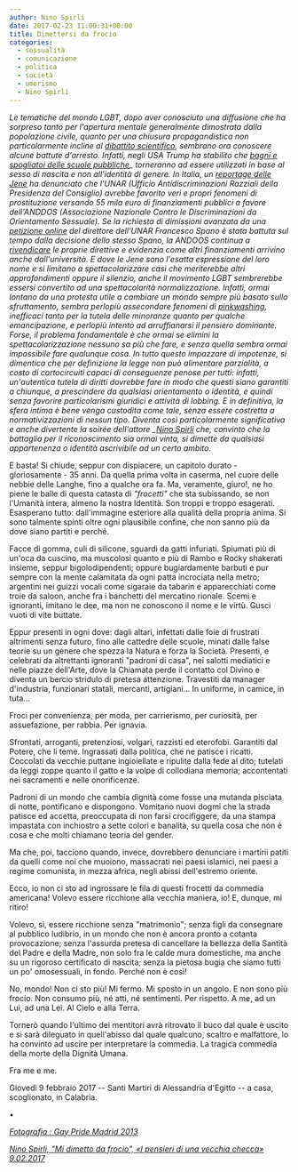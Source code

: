```yaml
---
author: Nino Spirli
date: 2017-02-23 11:00:31+00:00
title: Dimettersi da frocio
categories:
  - sessualità
  - comunicazione
  - politica
  - società
  - umorismo
  - Nino Spirli
---
```


*Le tematiche del mondo LGBT, dopo aver conosciuto una diffusione che ha sorpreso tanto per l'apertura mentale generalmente dimostrata dalla popolazione civile, quanto per una chiusura propagandistica non particolarmente incline al [dibattito scientifico](http://www.scritture.net/mag/gender-theories-riflessioni-a-margine/), sembrano ora conoscere alcune battute d'arresto. Infatti, negli USA Trump ha stabilito che [bagni e spogliatoi delle scuole pubbliche](http://www.apple.com/it/)\_ torneranno ad essere utilizzati in base al sesso di nascita e non all'identità di genere. In Italia, un [reportage delle Jene](http://www.apple.com/it/) ha denunciato che l'UNAR (Ufficio Antidiscriminazioni Razziali della Presidenza del Consiglio) avrebbe favorito veri e propri fenomeni di prostituzione versando 55 mila euro di finanziamenti pubblici a favore dell'ANDDOS (Associazione Nazionale Contro le Discriminazioni da Orientamento Sessuale). Se la richiesta di dimissioni avanzata da una [petizione online](http://www.citizengo.org/it/pc/41294-dimissioni-immediate-del-direttore-unar-francesco-spano) del direttore dell'UNAR Francesco Spano è stata battuta sul tempo dalla decisione dello stesso Spano, la ANDOOS continua a [rivendicare](http://www.anddos.org/unar-iene-soldi-pubblici-progetto-finanziato/) le proprie direttive e evidenzia come altri finanziamenti arrivino anche dall'università. E dove le Jene sono l'esatta espressione del loro nome e si limitano a spettacolarizzare casi che meriterebbe altri approfondimenti oppure il silenzio, anche il movimento LGBT sembrerebbe essersi convertito ad una spettacolarità normalizzazione. Infatti, ormai lontano da una protesta utile a cambiare un mondo sempre più basato sullo sfruttamento, sembra perlopiù assecondare fenomeni di [pinkwashing](http://www.scritture.net/mag/le-parole-del-sesso-taciuto/), inefficaci tanto per la tutela delle minoranze quanto per qualche emancipazione, e perlopiù intento ad arruffianarsi il pensiero dominante. Forse, il problema fondamentale è che ormai se elimini la spettacolarizzazione nessuno sa più che fare, e senza quella sembra ormai impossibile fare qualunque cosa. In tutto questo impazzare di impotenze, si dimentica che per definizione la legge non può alimentare parzialità, a costo di cortocircuiti capaci di conseguenze penose per tutti: infatti, un'autentica tutela di diritti dovrebbe fare in modo che questi siano garantiti a chiunque, a prescindere da qualsiasi orientamento o identità, e quindi senza favorire particolarismi giuridici e attività di lobbing. E in definitiva, la sfera intima è bene venga custodita come tale, senza essere costretta a normativizzazioni di nessun tipo. Diventa così particolarmente significativa e anche divertente la soirée dell'attore \_[Nino Spirli](http://www.apple.com/it/) che, convinto che la battaglia per il riconoscimento sia ormai vinta, si dimette da qualsiasi appartenenza o identità ascrivibile ad un certo ambito.*

E basta! Si chiude, seppur con dispiacere, un capitolo durato - gloriosamente - 35 anni. Da quella prima volta in caserma, nel cuore delle nebbie delle Langhe, fino a qualche ora fa. Ma, veramente, giuro!, ne ho piene le balle di questa catasta di *"frocetti"* che sta subissando, se non l'Umanità intera, almeno la nostra Identità. Son troppi e troppo esagerati. Esasperano tutto: dall'immagine esteriore alla qualità della propria anima. Si sono talmente spinti oltre ogni plausibile confine, che non sanno più da dove siano partiti e perché.

Facce di gomma, culi di silicone, sguardi da gatti infuriati. Spiumati più di un'oca da cuscino, ma muscolosi quanto e più di Rambo e Rocky shakerati insieme, seppur bigolodipendenti; oppure bugiardamente barbuti e pur sempre con la mente calamitata da ogni patta incrociata nella metro; argentini nei guizzi vocali come sigaraie da tabarin e apparecchiati come troie da saloon, anche fra i banchetti del mercatino rionale. Scemi e ignoranti, imitano le dee, ma non ne conoscono il nome e le virtù. Gusci vuoti di vite buttate.

Eppur presenti in ogni dove: dagli altari, infettati dalle foie di frustrati altrimenti senza futuro, fino alle cattedre delle scuole, minati dalle false teorie su un genere che spezza la Natura e forza la Società. Presenti, e celebrati da altrettanti ignoranti "padroni di casa", nei salotti mediatici e nelle piazze dell'Arte, dove la Chiamata perde il contatto col Divino e diventa un bercio stridulo di pretesa attenzione. Travestiti da manager d'industria, funzionari statali, mercanti, artigiani... In uniforme, in camice, in tuta...

Froci per convenienza, per moda, per carrierismo, per curiosità, per assuefazione, per rabbia. Per ignavia.

Sfrontati, arroganti, pretenziosi, volgari, razzisti ed eterofobi. Garantiti dal Potere, che li teme. Ingrassati dalla politica, che ne patisce i ricatti. Coccolati da vecchie puttane ingioiellate e ripulite dalla fede al dito; tutelati da leggi zoppe quanto il gatto e la volpe di collodiana memoria; accontentati nei sacramenti e nelle onorificenze.

Padroni di un mondo che cambia dignità come fosse una mutanda pisciata di notte, pontificano e dispongono. Vomitano nuovi dogmi che la strada patisce ed accetta, preoccupata di non farsi crocifiggere, da una stampa impastata con inchiostro a sette colori e banalità, su quella cosa che non è cosa e che molti chiamano teoria del gender.

Ma che, poi, tacciono quando, invece, dovrebbero denunciare i martirii patiti da quelli come noi che muoiono, massacrati nei paesi islamici, nei paesi a regime comunista, in mezza africa, negli abissi dell'estremo oriente.

Ecco, io non ci sto ad ingrossare le fila di questi frocetti da commedia americana! Volevo essere ricchione alla vecchia maniera, io! E, dunque, mi ritiro!

Volevo, sì, essere ricchione senza "matrimonio"; senza figli da consegnare al pubblico ludibrio, in un mondo che non è ancora pronto a cotanta provocazione; senza l'assurda pretesa di cancellare la bellezza della Santità del Padre e della Madre, non solo fra le calde mura domestiche, ma anche su un rigoroso certificato di nascita; senza la pietosa bugia che siamo tutti un po' omosessuali, in fondo. Perché non è così!

No, mondo! Non ci sto più! Mi fermo. Mi sposto in un angolo. E non sono più frocio. Non consumo più, né atti, né sentimenti. Per rispetto. A me, ad un Lui, ad una Lei. Al Cielo e alla Terra.

Tornerò quando l'ultimo dei mentitori avrà ritrovato il buco dal quale è uscito e si sarà dileguato in quell'abisso dal quale qualcuno, scaltro e malfattore, lo ha convinto ad uscire per interpretare la commedia. La tragica commedia della morte della Dignità Umana.

Fra me e me.

Giovedì 9 febbraio 2017 -- Santi Martiri di Alessandria d'Egitto -- a casa, scoglionato, in Calabria.

•

[*Fotografia : Gay Pride Madrid 2013*](http://www.apple.com/it/)

[*Nino Spirli, "Mi dimetto da frocio", «I pensieri di una vecchia checca» 9.02.2017*](http://www.apple.com/it/)
